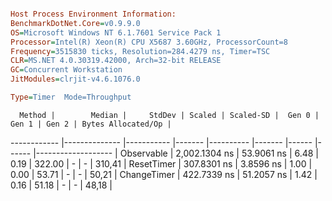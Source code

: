 ```ini

Host Process Environment Information:
BenchmarkDotNet.Core=v0.9.9.0
OS=Microsoft Windows NT 6.1.7601 Service Pack 1
Processor=Intel(R) Xeon(R) CPU X5687 3.60GHz, ProcessorCount=8
Frequency=3515830 ticks, Resolution=284.4279 ns, Timer=TSC
CLR=MS.NET 4.0.30319.42000, Arch=32-bit RELEASE
GC=Concurrent Workstation
JitModules=clrjit-v4.6.1076.0

Type=Timer  Mode=Throughput  

```
      Method |        Median |     StdDev | Scaled | Scaled-SD |  Gen 0 | Gen 1 | Gen 2 | Bytes Allocated/Op |
------------ |-------------- |----------- |------- |---------- |------- |------ |------ |------------------- |
  Observable | 2,002.1304 ns | 53.9061 ns |   6.48 |      0.19 | 322.00 |     - |     - |             310,41 |
  ResetTimer |   307.8301 ns |  3.8596 ns |   1.00 |      0.00 |  53.71 |     - |     - |              50,21 |
 ChangeTimer |   422.7339 ns | 51.2057 ns |   1.42 |      0.16 |  51.18 |     - |     - |              48,18 |
